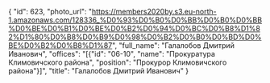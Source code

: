 {
    "id": 623,
    "photo_url": "https://members2020by.s3.eu-north-1.amazonaws.com/128336_%D0%93%D0%B0%D0%BB%D0%B0%D0%BB%D0%BE%D0%B1%D0%BE%D0%B2%D0%94%D0%BC%D0%B8%D1%82%D1%80%D0%B8%D0%B9%D0%98%D0%B2%D0%B0%D0%BD%D0%BE%D0%B2%D0%B8%D1%87",
    "full_name": "Галалобов Дмитрий Иванович",
    "offices": "[{\"id\": \"06-10\", \"name\": \"Прокуратура Климовичского района\", \"position\": \"Прокурор Климовичского района\"}]",
    "title": "Галалобов Дмитрий Иванович"
}